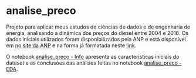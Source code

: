 # analise_preco

Projeto para aplicar meus estudos de ciências de dados e de engenharia de energia, analisando a dinâmica dos preços do diesel entre 2004 e 2018. Os dados iniciais utilizados foram disponibilizados pela ANP e está disponível em [no site da ANP](http://www.anp.gov.br/dados-abertos-anp) e na forma já formatada neste [link](https://github.com/netoferraz/anp-dados-abertos).

O notebook [analise_preco - Info](https://github.com/blamassa/analise_precos/blob/master/analise_precos%20-%20Infos.ipynb) apresenta as caracteristicas iniciais do dataset e as conclusões das análises feitas no notebook [analise_preco - EDA](https://github.com/blamassa/analise_precos/blob/master/analise_precos%20-%20EDA.ipynb).
